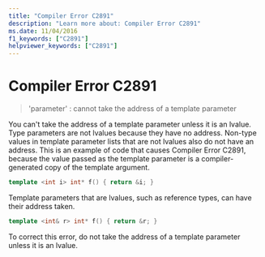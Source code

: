```yaml
---
title: "Compiler Error C2891"
description: "Learn more about: Compiler Error C2891"
ms.date: 11/04/2016
f1_keywords: ["C2891"]
helpviewer_keywords: ["C2891"]
---
```

# Compiler Error C2891

> 'parameter' : cannot take the address of a template parameter

You can't take the address of a template parameter unless it is an lvalue. Type parameters are not lvalues because they have no address. Non-type values in template parameter lists that are not lvalues also do not have an address. This is an example of code that causes Compiler Error C2891, because the value passed as the template parameter is a compiler-generated copy of the template argument.

```cpp
template <int i> int* f() { return &i; }
```

Template parameters that are lvalues, such as reference types, can have their address taken.

```cpp
template <int& r> int* f() { return &r; }
```

To correct this error, do not take the address of a template parameter unless it is an lvalue.
